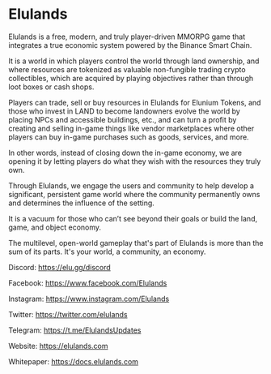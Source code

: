 # Elulands

Elulands is a free, modern, and truly player-driven MMORPG game that integrates a true economic system powered by the Binance Smart Chain.

It is a world in which players control the world through land ownership, and where resources are tokenized as valuable non-fungible trading crypto collectibles, which are acquired by playing objectives rather than through loot boxes or cash shops.

Players can trade, sell or buy resources in Elulands for Elunium Tokens, and those who invest in LAND to become landowners evolve the world by placing NPCs and accessible buildings, etc., and can turn a profit by creating and selling in-game things like vendor marketplaces where other players can buy in-game purchases such as goods, services, and more.

In other words, instead of closing down the in-game economy, we are opening it by letting players do what they wish with the resources they truly own.

Through Elulands, we engage the users and community to help develop a significant, persistent game world where the community permanently owns and determines the influence of the setting.

It is a vacuum for those who can’t see beyond their goals or build the land, game, and object economy.

The multilevel, open-world gameplay that's part of Elulands is more than the sum of its parts. It's your world, a community, an economy.

Discord: https://elu.gg/discord

Facebook: https://www.facebook.com/Elulands

Instagram: https://www.instagram.com/Elulands

Twitter: https://twitter.com/elulands

Telegram: https://t.me/ElulandsUpdates

Website: https://elulands.com

Whitepaper: https://docs.elulands.com
